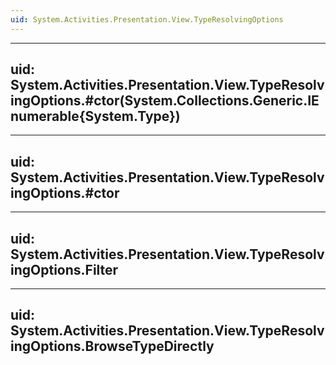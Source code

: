 ```yaml
---
uid: System.Activities.Presentation.View.TypeResolvingOptions
---
```


---
uid: System.Activities.Presentation.View.TypeResolvingOptions.#ctor(System.Collections.Generic.IEnumerable{System.Type})
---

---
uid: System.Activities.Presentation.View.TypeResolvingOptions.#ctor
---

---
uid: System.Activities.Presentation.View.TypeResolvingOptions.Filter
---

---
uid: System.Activities.Presentation.View.TypeResolvingOptions.BrowseTypeDirectly
---
